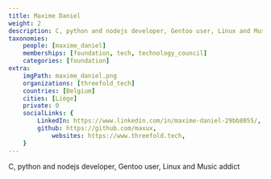 ```yaml
---
title: Maxime Daniel
weight: 2
description: C, python and nodejs developer, Gentoo user, Linux and Music addict
taxonomies:
    people: [maxime_daniel]
    memberships: [foundation, tech, technology_council]
    categories: [foundation]
extra:
    imgPath: maxime_daniel.png
    organizations: [threefold_tech]
    countries: [Belgium]
    cities: [Liège]
    private: 0
    socialLinks: {
        LinkedIn: https://www.linkedin.com/in/maxime-daniel-29bb8055/,
        github: https://github.com/maxux,
            websites: https://www.threefold.tech,
    }
---
```


C, python and nodejs developer, Gentoo user, Linux and Music addict

